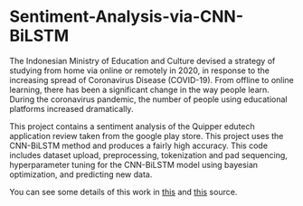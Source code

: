 # Sentiment-Analysis-via-CNN-BiLSTM
The Indonesian Ministry of Education and Culture devised a strategy of studying from home via online or remotely in 2020, in response to the increasing spread of Coronavirus Disease (COVID-19). From offline to online learning, there has been a significant change in the way people learn. During the coronavirus pandemic, the number of people using educational platforms increased dramatically.

This project contains a sentiment analysis of the Quipper edutech application review taken from the google play store. This project uses the CNN-BiLSTM method and produces a fairly high accuracy.
This code includes dataset upload, preprocessing, tokenization and pad sequencing, hyperparameter tuning for the CNN-BiLSTM model using bayesian optimization, and predicting new data.

You can see some details of this work in [this](https://github.com/Syamsyuriani/Sentiment-Analysis-via-CNN-BiLSTM/blob/main/Sentiment_Analysis_via_CNN_BiLSTM.ipynb) and [this](https://github.com/Syamsyuriani/Sentiment-Analysis-via-CNN-BiLSTM/blob/main/Sentiment%20Analysis%20on%20Startup%20Edutech.pdf) source.
